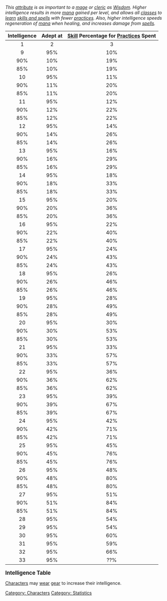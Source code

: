 *This [attribute](:Category:_Statistics.md "wikilink") is as important
to a [mage](:Category:_Mages.md "wikilink") or
[cleric](:Category:_Clerics.md "wikilink") as
[Wisdom](Wisdom.md "wikilink"). Higher intelligence results in more
[mana](Mana_Points.md "wikilink") gained per level, and allows all
[classes](:Category:_Classes.md "wikilink") to
[learn](Practice.md "wikilink") [skills and
spells](:Category:_Skills_And_Spells.md "wikilink") with fewer
[practices](Practice_Points.md "wikilink"). Also, higher intelligence
speeds regeneration of [mana](Mana_Points.md "wikilink") when healing,
and increases damage from [spells](:Category:Spells.md "wikilink").*

| Intelligence | Adept at | [Skill](:Category:_Skills_And_Spells.md "wikilink") Percentage for [Practices](Practice_Points.md "wikilink") Spent |
|:------------:|:--------:|:-------------------------------------------------------------------------------------------------------------------:|
|      1       |    2     |                                                          3                                                          |
|      9       |   95%    |                                                         10%                                                         |
|     90%      |   10%    |                                                         19%                                                         |
|     85%      |   10%    |                                                         19%                                                         |
|      10      |   95%    |                                                         11%                                                         |
|     90%      |   11%    |                                                         20%                                                         |
|     85%      |   11%    |                                                         20%                                                         |
|      11      |   95%    |                                                         12%                                                         |
|     90%      |   12%    |                                                         22%                                                         |
|     85%      |   12%    |                                                         22%                                                         |
|      12      |   95%    |                                                         14%                                                         |
|     90%      |   14%    |                                                         26%                                                         |
|     85%      |   14%    |                                                         26%                                                         |
|      13      |   95%    |                                                         16%                                                         |
|     90%      |   16%    |                                                         29%                                                         |
|     85%      |   16%    |                                                         29%                                                         |
|      14      |   95%    |                                                         18%                                                         |
|     90%      |   18%    |                                                         33%                                                         |
|     85%      |   18%    |                                                         33%                                                         |
|      15      |   95%    |                                                         20%                                                         |
|     90%      |   20%    |                                                         36%                                                         |
|     85%      |   20%    |                                                         36%                                                         |
|      16      |   95%    |                                                         22%                                                         |
|     90%      |   22%    |                                                         40%                                                         |
|     85%      |   22%    |                                                         40%                                                         |
|      17      |   95%    |                                                         24%                                                         |
|     90%      |   24%    |                                                         43%                                                         |
|     85%      |   24%    |                                                         43%                                                         |
|      18      |   95%    |                                                         26%                                                         |
|     90%      |   26%    |                                                         46%                                                         |
|     85%      |   26%    |                                                         46%                                                         |
|      19      |   95%    |                                                         28%                                                         |
|     90%      |   28%    |                                                         49%                                                         |
|     85%      |   28%    |                                                         49%                                                         |
|      20      |   95%    |                                                         30%                                                         |
|     90%      |   30%    |                                                         53%                                                         |
|     85%      |   30%    |                                                         53%                                                         |
|      21      |   95%    |                                                         33%                                                         |
|     90%      |   33%    |                                                         57%                                                         |
|     85%      |   33%    |                                                         57%                                                         |
|      22      |   95%    |                                                         36%                                                         |
|     90%      |   36%    |                                                         62%                                                         |
|     85%      |   36%    |                                                         62%                                                         |
|      23      |   95%    |                                                         39%                                                         |
|     90%      |   39%    |                                                         67%                                                         |
|     85%      |   39%    |                                                         67%                                                         |
|      24      |   95%    |                                                         42%                                                         |
|     90%      |   42%    |                                                         71%                                                         |
|     85%      |   42%    |                                                         71%                                                         |
|      25      |   95%    |                                                         45%                                                         |
|     90%      |   45%    |                                                         76%                                                         |
|     85%      |   45%    |                                                         76%                                                         |
|      26      |   95%    |                                                         48%                                                         |
|     90%      |   48%    |                                                         80%                                                         |
|     85%      |   48%    |                                                         80%                                                         |
|      27      |   95%    |                                                         51%                                                         |
|     90%      |   51%    |                                                         84%                                                         |
|     85%      |   51%    |                                                         84%                                                         |
|      28      |   95%    |                                                         54%                                                         |
|      29      |   95%    |                                                         54%                                                         |
|      30      |   95%    |                                                         60%                                                         |
|      31      |   95%    |                                                         59%                                                         |
|      32      |   95%    |                                                         66%                                                         |
|      33      |   95%    |                                                         ??%                                                         |

**<big>Intelligence Table</big>**

[Characters](:Category:_Characters.md "wikilink") may
[wear](Wear.md "wikilink") [gear](:Category:_Int_Gear.md "wikilink") to
increase their intelligence.

[Category: Characters](Category:_Characters "wikilink") [Category:
Statistics](Category:_Statistics "wikilink")
